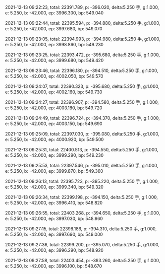 2021-12-13 09:22:23, total: 22391.789, p: -396.020, delta:5.250 手, g:1.000, e: 5.250, b: -42.000, ep: 3996.300, bp: 549.040

2021-12-13 09:22:44, total: 22395.594, p: -394.880, delta:5.250 手, g:1.000, e: 5.250, b: -42.000, ep: 3997.680, bp: 549.070

2021-12-13 09:23:05, total: 22394.993, p: -394.980, delta:5.250 手, g:1.000, e: 5.250, b: -42.000, ep: 3998.860, bp: 549.230

2021-12-13 09:23:25, total: 22393.472, p: -395.680, delta:5.250 手, g:1.000, e: 5.250, b: -42.000, ep: 3999.680, bp: 549.420

2021-12-13 09:23:46, total: 22396.180, p: -394.510, delta:5.250 手, g:1.000, e: 5.250, b: -42.000, ep: 4002.050, bp: 549.570

2021-12-13 09:24:07, total: 22390.323, p: -395.680, delta:5.250 手, g:1.000, e: 5.250, b: -42.000, ep: 4002.160, bp: 549.730

2021-12-13 09:24:27, total: 22396.907, p: -394.580, delta:5.250 手, g:1.000, e: 5.250, b: -42.000, ep: 4003.180, bp: 549.720

2021-12-13 09:24:49, total: 22396.724, p: -394.370, delta:5.250 手, g:1.000, e: 5.250, b: -42.000, ep: 4003.150, bp: 549.690

2021-12-13 09:25:09, total: 22397.030, p: -395.080, delta:5.250 手, g:1.000, e: 5.250, b: -42.000, ep: 4000.920, bp: 549.500

2021-12-13 09:25:31, total: 22400.513, p: -394.550, delta:5.250 手, g:1.000, e: 5.250, b: -42.000, ep: 3999.290, bp: 549.230

2021-12-13 09:25:53, total: 22397.546, p: -395.010, delta:5.250 手, g:1.000, e: 5.250, b: -42.000, ep: 3999.870, bp: 549.360

2021-12-13 09:26:13, total: 22395.723, p: -395.220, delta:5.250 手, g:1.000, e: 5.250, b: -42.000, ep: 3999.340, bp: 549.320

2021-12-13 09:26:34, total: 22399.198, p: -394.150, delta:5.250 手, g:1.000, e: 5.250, b: -42.000, ep: 3996.410, bp: 548.820

2021-12-13 09:26:55, total: 22403.268, p: -394.650, delta:5.250 手, g:1.000, e: 5.250, b: -42.000, ep: 3997.030, bp: 548.960

2021-12-13 09:27:15, total: 22398.186, p: -394.310, delta:5.250 手, g:1.000, e: 5.250, b: -42.000, ep: 3997.690, bp: 549.000

2021-12-13 09:27:36, total: 22399.200, p: -395.070, delta:5.250 手, g:1.000, e: 5.250, b: -42.000, ep: 3996.290, bp: 548.920

2021-12-13 09:27:58, total: 22403.454, p: -393.260, delta:5.250 手, g:1.000, e: 5.250, b: -42.000, ep: 3996.100, bp: 548.670